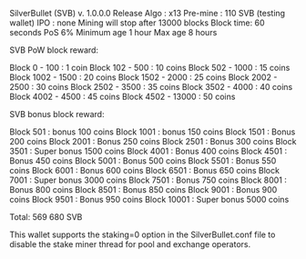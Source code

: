 SilverBullet (SVB) v. 1.0.0.0 Release 
Algo : x13
Pre-mine : 110 SVB (testing wallet)
IPO : none
Mining will stop after 13000 blocks 
Block time: 60 seconds
PoS 6%
Minimum age 1 hour
Max age 8 hours

SVB PoW block reward:

Block 0 - 100 : 1 coin
Block 102 - 500 : 10 coins
Block 502 - 1000 : 15 coins
Block 1002 - 1500 : 20 coins
Block 1502 - 2000 : 25 coins
Block 2002 - 2500 : 30 coins
Block 2502 - 3500 : 35 coins
Block 3502 - 4000 : 40 coins
Block 4002 - 4500 : 45 coins
Block 4502 - 13000 : 50 coins

SVB bonus block reward:

Block 501 : bonus 100 coins
Block 1001 : bonus 150 coins
Block 1501 : Bonus 200 coins
Block 2001 : Bonus 250 coins
Block 2501 : Bonus 300 coins
Block 3501 : Super bonus 1500 coins
Block 4001 : Bonus 400 coins
Block 4501 : Bonus 450 coins
Block 5001 : Bonus 500 coins
Block 5501 : Bonus 550 coins
Block 6001 : Bonus 600 coins
Block 6501 : Bonus 650 coins
Block 7001 : Super bonus 3000 coins
Block 7501 : Bonus 750 coins
Block 8001 : Bonus 800 coins
Block 8501 : Bonus 850 coins
Block 9001 : Bonus 900 coins
Block 9501 : Bonus 950 coins
Block 10001 : Super bonus 5000 coins

Total: 569 680 SVB


This wallet supports the staking=0 option in the SilverBullet.conf file to disable the stake miner thread for pool and exchange operators.

